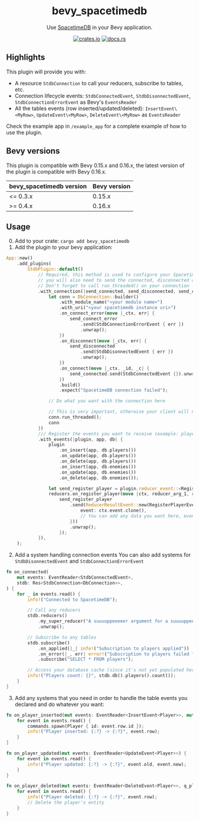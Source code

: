 <div align="center">

# bevy_spacetimedb

Use [SpacetimeDB](https://spacetimedb.com) in your Bevy application.

[![crates.io](https://img.shields.io/crates/v/bevy_spacetimedb)](https://crates.io/crates/bevy_spacetimedb)
[![docs.rs](https://docs.rs/bevy_spacetimedb/badge.svg)](https://docs.rs/bevy_spacetimedb)

</div>

## Highlights

This plugin will provide you with:

- A resource `StdbConnection` to call your reducers, subscribe to tables, etc.
- Connection lifecycle events: `StdbConnectedEvent`, `StdbDisonnectedEvent`, `StdbConnectionErrorEvent` as Bevy's `EventsReader`
- All the tables events (row inserted/updated/deleted): `InsertEvent\<MyRow>`, `UpdateEvent\<MyRow>`, `DeleteEvent\<MyRow>` as `EventsReader`

Check the example app in `/example_app` for a complete example of how to use the plugin.

## Bevy versions

This plugin is compatible with Bevy 0.15.x and 0.16.x, the latest version of the plugin is compatible with Bevy 0.16.x.

| bevy_spacetimedb version | Bevy version |
| ------------------------ | ------------ |
| <= 0.3.x                 | 0.15.x       |
| >= 0.4.x                 | 0.16.x       |

## Usage

0. Add to your crate: `cargo add bevy_spacetimedb`
1. Add the plugin to your bevy application:

```rust
App::new()
    .add_plugins(
        StdbPlugin::default()
            // Required, this method is used to configure your SpacetimeDB connection
            // you will also need to send the connected, disconnected and connect_error with_events back to the plugin
            // Don't forget to call run_threaded() on your connection
            .with_connection(|send_connected, send_disconnected, send_connect_error, _| {
                let conn = DbConnection::builder()
                    .with_module_name("<your module name>")
                    .with_uri("<your spacetimedb instance uri>")
                    .on_connect_error(move |_ctx, err| {
                        send_connect_error
                            .send(StdbConnectionErrorEvent { err })
                            .unwrap();
                    })
                    .on_disconnect(move |_ctx, err| {
                        send_disconnected
                            .send(StdbDisonnectedEvent { err })
                            .unwrap();
                    })
                    .on_connect(move |_ctx, _id, _c| {
                        send_connected.send(StdbConnectedEvent {}).unwrap();
                    })
                    .build()
                    .expect("SpacetimeDB connection failed");

                // Do what you want with the connection here

                // This is very important, otherwise your client will never connect and receive data
                conn.run_threaded();
                conn
            })
            /// Register the events you want to receive (example: players and enemies inserted, updated, deleted) and your reducers
            .with_events(|plugin, app, db| {
                plugin
                    .on_insert(app, db.players())
                    .on_update(app, db.players())
                    .on_delete(app, db.players())
                    .on_insert(app, db.enemies())
                    .on_update(app, db.enemies())
                    .on_delete(app, db.enemies());

                let send_register_player = plugin.reducer_event::<RegisterPlayerEvent>(app);
                reducers.on_register_player(move |ctx, reducer_arg_1, reducer_arg_2| {
                    send_register_player
                        .send(ReducerResultEvent::new(RegisterPlayerEvent {
                            event: ctx.event.clone(),
                            // You can add any data you want here, even reducer arguments
                        }))
                        .unwrap();
                    });
            }),
    );
```

2. Add a system handling connection events
   You can also add systems for `StdbDisonnectedEvent` and `StdbConnectionErrorEvent`

```rust
fn on_connected(
    mut events: EventReader<StdbConnectedEvent>,
    stdb: Res<StdbConnection<DbConnection>>,
) {
    for _ in events.read() {
        info!("Connected to SpacetimeDB");

        // Call any reducers
        stdb.reducers()
            .my_super_reducer("A suuuuppeeeeer argument for a suuuuppeeeeer reducer")
            .unwrap();

        // Subscribe to any tables
        stdb.subscribe()
            .on_applied(|_| info!("Subscription to players applied"))
            .on_error(|_, err| error!("Subscription to players failed for: {}", err))
            .subscribe("SELECT * FROM players");

        // Access your database cache (since it's not yet populated here this line might return 0)
        info!("Players count: {}", stdb.db().players().count());
    }
}
```

3. Add any systems that you need in order to handle the table events you declared and do whatever you want:

```rust
fn on_player_inserted(mut events: EventReader<InsertEvent<Player>>, mut commands: Commands) {
    for event in events.read() {
        commands.spawn(Player { id: event.row.id });
        info!("Player inserted: {:?} -> {:?}", event.row);
    }
}

fn on_player_updated(mut events: EventReader<UpdateEvent<Player>>) {
    for event in events.read() {
        info!("Player updated: {:?} -> {:?}", event.old, event.new);
    }
}

fn on_player_deleted(mut events: EventReader<DeleteEvent<Player>>, q_players: Query<Entity, Player>) {
    for event in events.read() {
        info!("Player deleted: {:?} -> {:?}", event.row);
        // Delete the player's entity
    }
}
```
